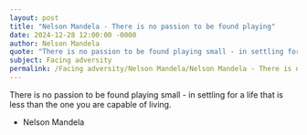 ```yaml
---
layout: post
title: "Nelson Mandela - There is no passion to be found playing"
date: 2024-12-28 12:00:00 -0000
author: Nelson Mandela
quote: "There is no passion to be found playing small - in settling for a life that is less than the one you are capable of living."
subject: Facing adversity
permalink: /Facing adversity/Nelson Mandela/Nelson Mandela - There is no passion to be found playing
---
```


There is no passion to be found playing small - in settling for a life that is less than the one you are capable of living.

- Nelson Mandela
